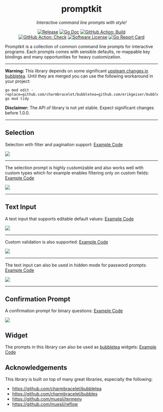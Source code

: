 <p align="center">
  <h1 align="center"><b>promptkit</b></h1>
  <p align="center"><i>Interactive command line prompts with style!</i></p>
  <p align="center">
    <a href="https://github.com/erikgeiser/promptkit/releases/latest"><img alt="Release" src="https://img.shields.io/github/release/erikgeiser/promptkit.svg?style=for-the-badge"></a>
    <a href="https://pkg.go.dev/github.com/erikgeiser/promptkit"><img alt="Go Doc" src="https://img.shields.io/badge/godoc-reference-blue.svg?style=for-the-badge"></a>
    <a href="https://github.com/erikgeiser/promptkit/actions?workflow=Build"><img alt="GitHub Action: Build" src="https://img.shields.io/github/workflow/status/erikgeiser/promptkit/Build?label=Build&style=for-the-badge"></a>
    </br>
    <a href="https://github.com/erikgeiser/promptkit/actions?workflow=Check"><img alt="GitHub Action: Check" src="https://img.shields.io/github/workflow/status/erikgeiser/promptkit/Check?label=Check&style=for-the-badge"></a>
    <a href="/LICENSE.md"><img alt="Software License" src="https://img.shields.io/badge/license-MIT-brightgreen.svg?style=for-the-badge"></a>
    <a href="https://goreportcard.com/report/github.com/erikgeiser/promptkit"><img alt="Go Report Card" src="https://goreportcard.com/badge/github.com/erikgeiser/promptkit?style=for-the-badge"></a>
  </p>
</p>

Promptkit is a collection of common command line prompts for interactive
programs. Each prompts comes with sensible defaults, re-mappable key bindings
and many opportunities for heavy customization.

---

**Warning:** This library depends on some significant [upsteam changes in bubbletea](https://github.com/charmbracelet/bubbletea/pull/120). Until they are merged you can use the following workaround in your project:

```
go mod edit -replace=github.com/charmbracelet/bubbletea=github.com/erikgeiser/bubbletea@cleanup_after_termination
go mod tidy
```

**Disclaimer:** The API of library is not yet stable. Expect significant changes before 1.0.0.

---

## Selection

Selection with filter and pagination support: [Example Code](https://github.com/erikgeiser/promptkit/blob/main/examples/selection/main.go)

<a href="https://asciinema.org/a/8co2qSgAIxRZBJzvX5iZXwUqF" target="_blank"><img src="https://asciinema.org/a/8co2qSgAIxRZBJzvX5iZXwUqF.svg" /></a>

---

The selection prompt is highly customizable and also works well with custom
types which for example enables filtering only on custom fields: [Example Code](https://github.com/erikgeiser/promptkit/blob/main/examples/selection_custom/main.go)

<a href="https://asciinema.org/a/Uw7QjXK7nZ0eHmigqIzdDXk3C" target="_blank"><img src="https://asciinema.org/a/Uw7QjXK7nZ0eHmigqIzdDXk3C.svg" /></a>

---

## Text Input

A text input that supports editable default values: [Example Code](https://github.com/erikgeiser/promptkit/blob/main/examples/textinput/main.go)

<a href="https://asciinema.org/a/xUudX97RAXNnHMkArASH4Ccgv" target="_blank"><img src="https://asciinema.org/a/xUudX97RAXNnHMkArASH4Ccgv.svg" /></a>

---

Custom validation is also supported: [Example Code](https://github.com/erikgeiser/promptkit/blob/main/examples/textinput_custom/main.go)

<a href="https://asciinema.org/a/FF14DYA8WtEtRjdPkcllAJk9p" target="_blank"><img src="https://asciinema.org/a/FF14DYA8WtEtRjdPkcllAJk9p.svg" /></a>

---

The text input can also be used in hidden mode for password prompts: [Example Code](https://github.com/erikgeiser/promptkit/blob/main/examples/textinput_hidden/main.go)

<a href="https://asciinema.org/a/k2KTLG49OWWQ3AofrGSzWVmkL" target="_blank"><img src="https://asciinema.org/a/k2KTLG49OWWQ3AofrGSzWVmkL.svg" /></a>

---

## Confirmation Prompt

A confirmation prompt for binary questions: [Example Code](https://github.com/erikgeiser/promptkit/blob/main/examples/confirmation/main.go)

<a href="https://asciinema.org/a/dpQHPP22ceylJGbSthAekZwBB" target="_blank"><img src="https://asciinema.org/a/dpQHPP22ceylJGbSthAekZwBB.svg" /></a>

## Widget

The prompts in this library can also be used as [bubbletea](https://github.com/charmbracelet/bubbletea) widgets: [Example Code](https://github.com/erikgeiser/promptkit/blob/main/examples/bubbletea_widget/main.go)

## Acknowledgements

This library is built on top of many great libraries, especially the following:

- https://github.com/charmbracelet/bubbletea
- https://github.com/charmbracelet/bubbles
- https://github.com/muesli/termenv
- https://github.com/muesli/reflow
